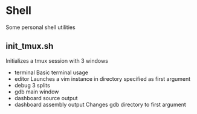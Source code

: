 # Shell

Some personal shell utilities

## init_tmux.sh

Initializes a tmux session with 3 windows
- terminal
Basic terminal usage
- editor
Launches a vim instance in directory specified as first argument
- debug
3 splits
- gdb main window
- dashboard source output
- dashboard assembly output
Changes gdb directory to first argument
